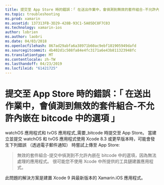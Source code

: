 ```yaml
---
title: 提交至 App Store 時的錯誤：「 在送出作業中，會偵測到無效的套件組合-不允許內嵌在 bitcode 中的選項 」
ms.topic: troubleshooting
ms.prod: xamarin
ms.assetid: 137313FB-3D29-428B-93C1-5A05DC8F7C03
ms.technology: xamarin-ios
author: lobrien
ms.author: laobri
ms.date: 04/03/2018
ms.openlocfilehash: 867ad29abfa6a38971b60ac9ebf181905949dafd
ms.sourcegitcommit: 4b402d1c508fa84e4fc3171a6e43b811323948fc
ms.translationtype: MT
ms.contentlocale: zh-TW
ms.lasthandoff: 04/23/2019
ms.locfileid: "61421725"
---
```

# <a name="error-when-submitting-to-app-store-invalid-bundle---options-not-allowed-to-be-embedded-in-bitcode-are-detected-in-the-submission"></a>提交至 App Store 時的錯誤：「 在送出作業中，會偵測到無效的套件組合-不允許內嵌在 bitcode 中的選項 」

watchOS 應用程式和 tvOS 應用程式_需要_bitcode 時提交至 App Store。 當建立並提交 watchOS 和 tvOS 應用程式使用 Xcode 8.3 或更早版本時，可能會發生下列錯誤 （透過電子郵件通知） 時嘗試上傳至 App Store:

>無效的套件組合-提交中偵測到不允許內嵌在 bitcode 中的選項，因為無法處理的應用程式。 很可能您不使用 Xcode 中所提供的工具鏈建置應用程式。

此問題的解決方案是建置 Xcode 9 與最新版本的 Xamarin.iOS 應用程式。
